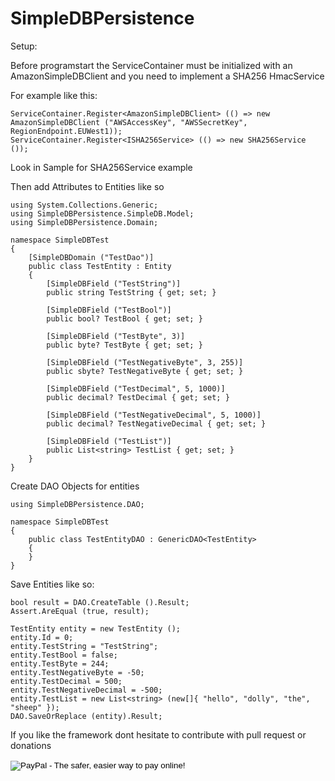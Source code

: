 SimpleDBPersistence
======================

Setup:

Before programstart the ServiceContainer must be initialized with an AmazonSimpleDBClient and you need to implement a SHA256 HmacService

For example like this:

    ServiceContainer.Register<AmazonSimpleDBClient> (() => new AmazonSimpleDBClient ("AWSAccessKey", "AWSSecretKey", RegionEndpoint.EUWest1));
    ServiceContainer.Register<ISHA256Service> (() => new SHA256Service ());

Look in Sample for SHA256Service example

Then add Attributes to Entities like so

    using System.Collections.Generic;
	using SimpleDBPersistence.SimpleDB.Model;
	using SimpleDBPersistence.Domain;
    
    namespace SimpleDBTest
    {
    	[SimpleDBDomain ("TestDao")]
		public class TestEntity : Entity
		{
			[SimpleDBField ("TestString")]
			public string TestString { get; set; }

			[SimpleDBField ("TestBool")]
			public bool? TestBool { get; set; }

			[SimpleDBField ("TestByte", 3)]	
			public byte? TestByte { get; set; }

			[SimpleDBField ("TestNegativeByte", 3, 255)]
			public sbyte? TestNegativeByte { get; set; }

			[SimpleDBField ("TestDecimal", 5, 1000)]
			public decimal? TestDecimal { get; set; }

			[SimpleDBField ("TestNegativeDecimal", 5, 1000)]
			public decimal? TestNegativeDecimal { get; set; }

			[SimpleDBField ("TestList")]
			public List<string> TestList { get; set; }
		}
    }
    
Create DAO Objects for entities

	using SimpleDBPersistence.DAO;

	namespace SimpleDBTest
	{
		public class TestEntityDAO : GenericDAO<TestEntity>
		{
		}
	}  
    
Save Entities like so:

	bool result = DAO.CreateTable ().Result;
	Assert.AreEqual (true, result);

	TestEntity entity = new TestEntity ();
	entity.Id = 0;
	entity.TestString = "TestString";
	entity.TestBool = false;
	entity.TestByte = 244;
	entity.TestNegativeByte = -50;
	entity.TestDecimal = 500;
	entity.TestNegativeDecimal = -500;
	entity.TestList = new List<string> (new[]{ "hello", "dolly", "the", "sheep" });   
	DAO.SaveOrReplace (entity).Result;
	
If you like the framework dont hesitate to contribute with pull request or donations 

<form action="https://www.paypal.com/cgi-bin/webscr" method="post" target="_top">
<input type="hidden" name="cmd" value="_s-xclick">
<input type="hidden" name="hosted_button_id" value="Y4NLGVLU6RSZQ">
<input type="image" src="https://www.paypalobjects.com/en_US/DK/i/btn/btn_donateCC_LG.gif" border="0" name="submit" alt="PayPal - The safer, easier way to pay online!">
<img alt="" border="0" src="https://www.paypalobjects.com/en_US/i/scr/pixel.gif" width="1" height="1">
</form>

